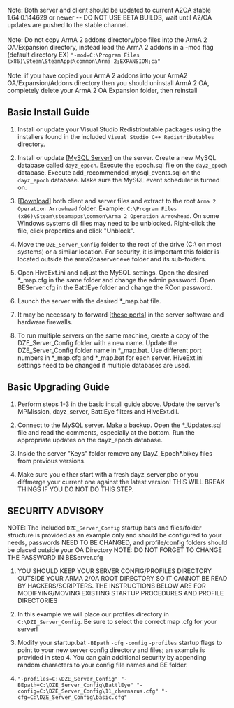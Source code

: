 Note: Both server and client should be updated to current A2OA stable 1.64.0.144629 or newer -- DO NOT USE BETA BUILDS, wait until A2/OA updates are pushed to the stable channel.
<br />
<br />
Note: Do not copy ArmA 2 addons directory/pbo files into the ArmA 2 OA/Expansion directory, instead load the ArmA 2 addons in a -mod flag (default directory EX) `"-mod=C:\Program Files (x86)\Steam\SteamApps\common\Arma 2;EXPANSION;ca"`
<br />
<br />
Note: if you have copied your ArmA 2 addons into your ArmA2 OA/Expansion/Addons directory then you should uninstall ArmA 2 OA, completely delete your ArmA 2 OA Expansion folder, then reinstall

## Basic Install Guide

1. Install or update your Visual Studio Redistributable packages using the installers found in the included `Visual Studio C++ Redistributables` directory.

2. Install or update [[MySQL Server](https://dev.mysql.com/downloads/mysql/)] on the server. Create a new MySQL database called `dayz_epoch`. Execute the epoch.sql file on the `dayz_epoch` database. Execute add_recommended_mysql_events.sql on the `dayz_epoch` database. Make sure the MySQL event scheduler is turned on.

3. [[Download](http://dayzepoch.com/a2dayzepoch.php)] both client and server files and extract to the root `Arma 2 Operation Arrowhead` folder. Example: `C:\Program Files (x86)\Steam\steamapps\common\Arma 2 Operation Arrowhead`. On some Windows systems dll files may need to be unblocked. Right-click the file, click properties and click "Unblock".

4. Move the `DZE_Server_Config` folder to the root of the drive (C:\ on most systems) or a similar location. For security, it is important this folder is located outside the arma2oaserver.exe folder and its sub-folders.

5. Open HiveExt.ini and adjust the MySQL settings. Open the desired *_map.cfg in the same folder and change the admin password. Open BEServer.cfg in the BattlEye folder and change the RCon password.

6. Launch the server with the desired *_map.bat file.

7. It may be necessary to forward [[these ports](https://community.bistudio.com/wiki/Arma_3_Dedicated_Server#Port_Forwarding)] in the server software and hardware firewalls.

8. To run multiple servers on the same machine, create a copy of the DZE_Server_Config folder with a new name. Update the DZE_Server_Config folder name in *_map.bat. Use different port numbers in *_map.cfg and *_map.bat for each server. HiveExt.ini settings need to be changed if multiple databases are used.

## Basic Upgrading Guide

1. Perform steps 1-3 in the basic install guide above. Update the server's MPMission, dayz_server, BattlEye filters and HiveExt.dll.

2. Connect to the MySQL server. Make a backup. Open the *_Updates.sql file and read the comments, especially at the bottom. Run the appropriate updates on the dayz_epoch database.

3. Inside the server "Keys" folder remove any DayZ_Epoch*.bikey files from previous versions.

4. Make sure you either start with a fresh dayz_server.pbo or you diffmerge your current one against the latest version! THIS WILL BREAK THINGS IF YOU DO NOT DO THIS STEP.

## SECURITY ADVISORY

NOTE: The included `DZE_Server_Config` startup bats and files/folder structure is provided as an example only and should be configured to your needs, passwords NEED TO BE CHANGED, and profile/config folders should be placed outside your OA Directory
NOTE: DO NOT FORGET TO CHANGE THE PASSWORD IN BEServer.cfg

1. YOU SHOULD KEEP YOUR SERVER CONFIG/PROFILES DIRECTORY OUTSIDE YOUR ARMA 2/OA ROOT DIRECTORY SO IT CANNOT BE READ BY HACKERS/SCRIPTERS. THE INSTRUCTIONS BELOW ARE FOR MODIFYING/MOVING EXISTING STARTUP PROCEDURES AND PROFILE DIRECTORIES

2. In this example we will place our profiles directory in `C:\DZE_Server_Config`. Be sure to select the correct map .cfg for your server!

3. Modify your startup.bat `-BEpath` `-cfg` `-config` `-profiles` startup flags to point to your new server config directory and files; an example is provided in step 4. You can gain additional security by appending random characters to your config file names and BE folder.

4. `"-profiles=C:\DZE_Server_Config" "-BEpath=C:\DZE_Server_Config\BattlEye" "-config=C:\DZE_Server_Config\11_chernarus.cfg" "-cfg=C:\DZE_Server_Config\basic.cfg"`
